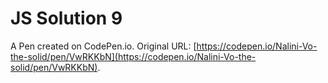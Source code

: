 # JS Solution 9

A Pen created on CodePen.io. Original URL: [https://codepen.io/Nalini-Vo-the-solid/pen/VwRKKbN](https://codepen.io/Nalini-Vo-the-solid/pen/VwRKKbN).

